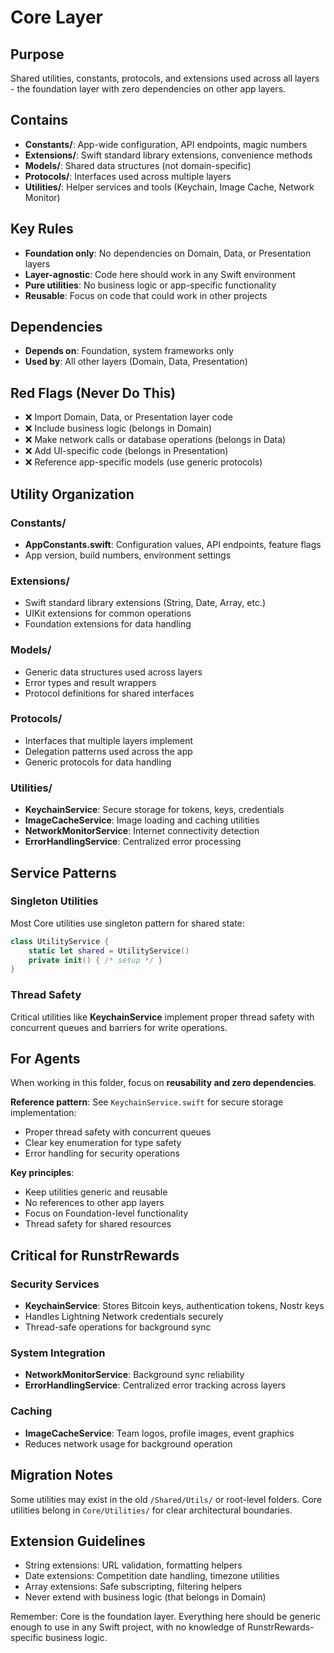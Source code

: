 # Core Layer

## Purpose
Shared utilities, constants, protocols, and extensions used across all layers - the foundation layer with zero dependencies on other app layers.

## Contains
- **Constants/**: App-wide configuration, API endpoints, magic numbers
- **Extensions/**: Swift standard library extensions, convenience methods
- **Models/**: Shared data structures (not domain-specific)
- **Protocols/**: Interfaces used across multiple layers
- **Utilities/**: Helper services and tools (Keychain, Image Cache, Network Monitor)

## Key Rules
- **Foundation only**: No dependencies on Domain, Data, or Presentation layers
- **Layer-agnostic**: Code here should work in any Swift environment
- **Pure utilities**: No business logic or app-specific functionality
- **Reusable**: Focus on code that could work in other projects

## Dependencies
- **Depends on**: Foundation, system frameworks only
- **Used by**: All other layers (Domain, Data, Presentation)

## Red Flags (Never Do This)
- ❌ Import Domain, Data, or Presentation layer code
- ❌ Include business logic (belongs in Domain)
- ❌ Make network calls or database operations (belongs in Data)
- ❌ Add UI-specific code (belongs in Presentation)
- ❌ Reference app-specific models (use generic protocols)

## Utility Organization

### Constants/
- **AppConstants.swift**: Configuration values, API endpoints, feature flags
- App version, build numbers, environment settings

### Extensions/
- Swift standard library extensions (String, Date, Array, etc.)
- UIKit extensions for common operations
- Foundation extensions for data handling

### Models/
- Generic data structures used across layers
- Error types and result wrappers
- Protocol definitions for shared interfaces

### Protocols/
- Interfaces that multiple layers implement
- Delegation patterns used across the app
- Generic protocols for data handling

### Utilities/
- **KeychainService**: Secure storage for tokens, keys, credentials
- **ImageCacheService**: Image loading and caching utilities  
- **NetworkMonitorService**: Internet connectivity detection
- **ErrorHandlingService**: Centralized error processing

## Service Patterns

### Singleton Utilities
Most Core utilities use singleton pattern for shared state:
```swift
class UtilityService {
    static let shared = UtilityService()
    private init() { /* setup */ }
}
```

### Thread Safety
Critical utilities like **KeychainService** implement proper thread safety with concurrent queues and barriers for write operations.

## For Agents
When working in this folder, focus on **reusability and zero dependencies**.

**Reference pattern**: See `KeychainService.swift` for secure storage implementation:
- Proper thread safety with concurrent queues
- Clear key enumeration for type safety
- Error handling for security operations

**Key principles**:
- Keep utilities generic and reusable
- No references to other app layers
- Focus on Foundation-level functionality
- Thread safety for shared resources

## Critical for RunstrRewards

### Security Services
- **KeychainService**: Stores Bitcoin keys, authentication tokens, Nostr keys
- Handles Lightning Network credentials securely
- Thread-safe operations for background sync

### System Integration
- **NetworkMonitorService**: Background sync reliability
- **ErrorHandlingService**: Centralized error tracking across layers

### Caching
- **ImageCacheService**: Team logos, profile images, event graphics
- Reduces network usage for background operation

## Migration Notes
Some utilities may exist in the old `/Shared/Utils/` or root-level folders. Core utilities belong in `Core/Utilities/` for clear architectural boundaries.

## Extension Guidelines
- String extensions: URL validation, formatting helpers
- Date extensions: Competition date handling, timezone utilities  
- Array extensions: Safe subscripting, filtering helpers
- Never extend with business logic (that belongs in Domain)

Remember: Core is the foundation layer. Everything here should be generic enough to use in any Swift project, with no knowledge of RunstrRewards-specific business logic.